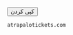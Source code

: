 <!DOCTYPE html>
<html lang="en">
<head>
<meta charset="UTF-8">
<meta name="viewport" content="width=device-width, initial-scale=1.0">
<script src="https://cdnjs.cloudflare.com/ajax/libs/clipboard.js/2.0.8/clipboard.min.js"></script>
</head>
<body>
<button class="btn" data-clipboard-target="#code">کپی کردن</button>
<pre><code id="code" class="language-bash">atrapalotickets.com</code></pre>

<script>
    var clipboard = new ClipboardJS('.btn');
</script>
</body>
</html>
